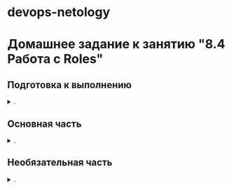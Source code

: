 devops-netology
===============

# Домашнее задание к занятию "8.4 Работа с Roles"

</details>  

## Подготовка к выполнению


<details><summary>.</summary>

1. Создайте два пустых публичных репозитория в любом своём проекте: kibana-role и filebeat-role.
2. Добавьте публичную часть своего ключа к своему профилю в github.

</details>  

## Основная часть


<details><summary>.</summary>


Наша основная цель - разбить наш playbook на отдельные roles. Задача: сделать roles для elastic, kibana, filebeat и написать playbook для использования этих ролей. Ожидаемый результат: существуют два ваших репозитория с roles и один репозиторий с playbook.

1. Создать в старой версии playbook файл `requirements.yml` и заполнить его следующим содержимым:
   ```yaml
   
     - src: git@github.com:netology-code/mnt-homeworks-ansible.git
       scm: git
       version: "2.0.0"
       name: elastic 
   ```
2. При помощи `ansible-galaxy` скачать себе эту роль.
3. Создать новый каталог с ролью при помощи `ansible-galaxy role init kibana-role`.
4. На основе tasks из старого playbook заполните новую role. Разнесите переменные между `vars` и `default`. 
5. Перенести нужные шаблоны конфигов в `templates`.
6. Создать новый каталог с ролью при помощи `ansible-galaxy role init filebeat-role`.
7. На основе tasks из старого playbook заполните новую role. Разнесите переменные между `vars` и `default`. 
8. Перенести нужные шаблоны конфигов в `templates`.
9. Описать в `README.md` обе роли и их параметры.
10. Выложите все roles в репозитории. Проставьте тэги, используя семантическую нумерацию.
11. Добавьте roles в `requirements.yml` в playbook.
12. Переработайте playbook на использование roles.
13. Выложите playbook в репозиторий.
14. В ответ приведите ссылки на оба репозитория с roles и одну ссылку на репозиторий с playbook.

</details>  

## Необязательная часть


<details><summary>.</summary>


1. Проделайте схожие манипуляции для создания роли logstash.
2. Создайте дополнительный набор tasks, который позволяет обновлять стек ELK.
3. Убедитесь в работоспособности своего стека: установите logstash на свой хост с elasticsearch, настройте конфиги logstash и filebeat так, чтобы они взаимодействовали друг с другом и elasticsearch корректно.
4. Выложите logstash-role в репозиторий. В ответ приведите ссылку.

